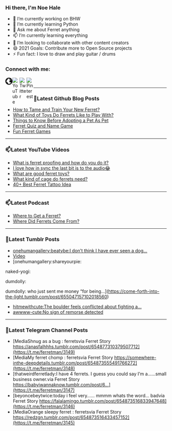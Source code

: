 ### Hi there, I'm Noe Hale

- 🔭 I’m currently working on BHW
- 🌱 I’m currently learning Python
- 💬 Ask me about Ferret anything
- 📫 I’m currently learning everything
- 🔭 I’m looking to collaborate with other content creators
- 😄 2021 Goals: Contribute more to Open Source projects
- ⚡ Fun fact: I love to draw and play guitar / drums

### Connect with me:

[<img align="left" alt="ferretvoice.com" width="22px" src="https://raw.githubusercontent.com/iconic/open-iconic/master/svg/globe.svg" />](https://ferretvoice.com)
[<img align="left" alt="YouTube" width="22px" src="https://cdn.jsdelivr.net/npm/simple-icons@v3/icons/youtube.svg" />](https://www.youtube.com/channel/UCk665XTfaMLVwFVWUmgnDiw)
[<img align="left" alt="Twitter" width="22px" src="https://cdn.jsdelivr.net/npm/simple-icons@v3/icons/twitter.svg" />](https://twitter.com/voiceferret)
[<img align="left" alt="Pinterest" width="22px" src="https://cdn.jsdelivr.net/npm/simple-icons@v3/icons/pinterest.svg" />](https://www.pinterest.com/voiceferret/)

<br />

---
### 🔭Latest Github Blog Posts
<!-- GITHUB:START -->
- [How to Tame and Train Your New Ferret?](http://noehale.github.io/how-to-tame-and-train-your-new-ferret/)
- [What Kind of Toys Do Ferrets Like to Play With?](http://noehale.github.io/what-kind-of-toys-do-ferrets-like-to-play-with/)
- [Things to Know Before Adopting a Pet As Pet](http://noehale.github.io/things-to-know-before-adopting-a-pet-as-pet/)
- [Ferret Quiz and Name Game](http://noehale.github.io/ferret-quiz/)
- [Fun Ferret Games](http://noehale.github.io/fun-ferret-games/)
<!-- GITHUB:END -->
---
### 📫Latest YouTube Videos

<!-- YOUTUBE:START -->
- [What is ferret proofing and how do you do it?](https://www.youtube.com/watch?v=81Syh_DJBQQ)
- [I love how in sync the last bit is to the audio😂](https://www.youtube.com/watch?v=WHBeGHwSlGY)
- [What are good ferret toys?](https://www.youtube.com/watch?v=tPxRilBzc0s)
- [What kind of cage do ferrets need?](https://www.youtube.com/watch?v=xzz6hC3sR5A)
- [40+ Best Ferret Tattoo Idea](https://www.youtube.com/watch?v=KIKqduR6Xcs)
<!-- YOUTUBE:END -->

---
### 📫Latest Podcast

<!-- PODCAST:START -->
- [Where to Get a Ferret?](https://anchor.fm/ferretvoice/episodes/Where-to-Get-a-Ferret-erurfu)
- [Where Did Ferrets Come From?](https://anchor.fm/ferretvoice/episodes/Where-Did-Ferrets-Come-From-eruq8g)
<!-- PODCAST:END -->
---
### 📝Latest Tumblr Posts

<!-- TUMBLR:START -->
- [onehumangallery:beatybe:I don’t think I have ever seen a dog...](https://come-forth-into-the-light.tumblr.com/post/655092485500125184)
- [Video](https://come-forth-into-the-light.tumblr.com/post/655069841851547648)
- [onehumangallery:shareyourpie:

naked-yogi:


dumdolly:


dumdolly:
who just sent me money “for being...](https://come-forth-into-the-light.tumblr.com/post/655047157102018560)
- [hitmewithcute:The boulder feels conflicted about fighting a...](https://come-forth-into-the-light.tumblr.com/post/655001886739628032)
- [awwww-cute:No sign of remorse detected](https://come-forth-into-the-light.tumblr.com/post/654979273186263040)
<!-- TUMBLR:END -->
---
### 📝Latest Telegram Channel Posts

<!-- TELEGRAM:START -->
- [MediaShnug as a bug : ferretsvia Ferret Story https://anasfalhhhs.tumblr.com/post/654877310379507712](https://t.me/ferretman/3149)
- [MediaMy ferret chomp : ferretsvia Ferret Story https://somewhere-inthe-deepdetails.tumblr.com/post/654873555491766272](https://t.me/ferretman/3148)
- [thatweirdferretlady:I have 4 ferrets. I guess you could say I’m a......small business owner.via Ferret Story https://babyiwannaknow.tumblr.com/post/6...](https://t.me/ferretman/3147)
- [beyoncebeytwice:today i feel very…… mmmm whats the word… badvia Ferret Story https://falalamingo.tumblr.com/post/654873516833947648](https://t.me/ferretman/3146)
- [MediaOrange sleepy ferret : ferretsvia Ferret Story https://redzgn.tumblr.com/post/654873516433457152](https://t.me/ferretman/3145)
<!-- TELEGRAM:END -->
